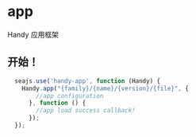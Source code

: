 app
===

Handy 应用框架

## 开始！

```javascript
  seajs.use('handy-app', function (Handy) {
    Handy.app("{family}/{name}/{version}/{file}", {
        //app configuration
      }, function () {
        //app load success callback!
      });
  });
```

